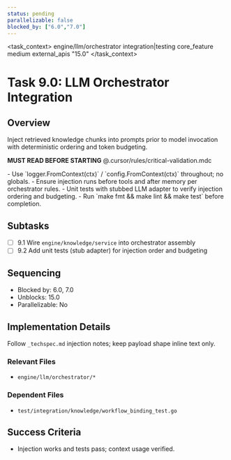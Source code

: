 ```yaml
---
status: pending
parallelizable: false
blocked_by: ["6.0","7.0"]
---
```


<task_context>
<domain>engine/llm/orchestrator</domain>
<type>integration|testing</type>
<scope>core_feature</scope>
<complexity>medium</complexity>
<dependencies>external_apis</dependencies>
<unblocks>"15.0"</unblocks>
</task_context>

# Task 9.0: LLM Orchestrator Integration

## Overview
Inject retrieved knowledge chunks into prompts prior to model invocation with deterministic ordering and token budgeting.

<import>**MUST READ BEFORE STARTING** @.cursor/rules/critical-validation.mdc</import>

<requirements>
- Use `logger.FromContext(ctx)` / `config.FromContext(ctx)` throughout; no globals.
- Ensure injection runs before tools and after memory per orchestrator rules.
- Unit tests with stubbed LLM adapter to verify injection ordering and budgeting.
- Run `make fmt && make lint && make test` before completion.
</requirements>

## Subtasks
- [ ] 9.1 Wire `engine/knowledge/service` into orchestrator assembly
- [ ] 9.2 Add unit tests (stub adapter) for injection order and budgeting

## Sequencing
- Blocked by: 6.0, 7.0
- Unblocks: 15.0
- Parallelizable: No

## Implementation Details
Follow `_techspec.md` injection notes; keep payload shape inline text only.

### Relevant Files
- `engine/llm/orchestrator/*`

### Dependent Files
- `test/integration/knowledge/workflow_binding_test.go`

## Success Criteria
- Injection works and tests pass; context usage verified.
